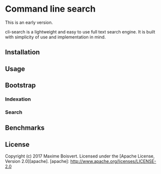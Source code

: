 # Command line search

This is an early version.

cli-search is a lightweight and easy to use full text search engine. It is built with simplicity of use and implementation in mind.

## Installation

## Usage

## Bootstrap

### Indexation

### Search

## Benchmarks

## License

Copyright (c) 2017 Maxime Boisvert.
Licensed under the [Apache License, Version 2.0][apache].
[apache]: http://www.apache.org/licenses/LICENSE-2.0
